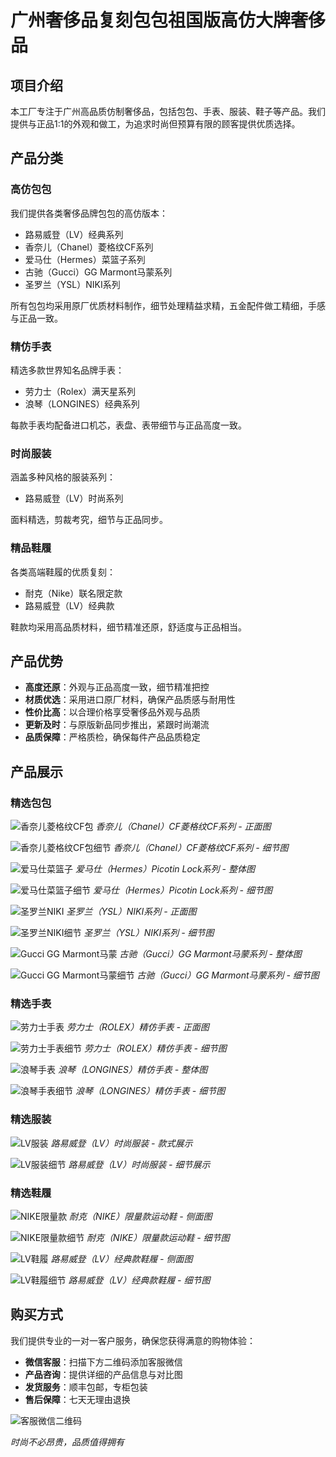 # 广州奢侈品复刻包包祖国版高仿大牌奢侈品

## 项目介绍

本工厂专注于广州高品质仿制奢侈品，包括包包、手表、服装、鞋子等产品。我们提供与正品1:1的外观和做工，为追求时尚但预算有限的顾客提供优质选择。

## 产品分类

### 高仿包包

我们提供各类奢侈品牌包包的高仿版本：
- 路易威登（LV）经典系列
- 香奈儿（Chanel）菱格纹CF系列
- 爱马仕（Hermes）菜篮子系列
- 古驰（Gucci）GG Marmont马蒙系列
- 圣罗兰（YSL）NIKI系列

所有包包均采用原厂优质材料制作，细节处理精益求精，五金配件做工精细，手感与正品一致。

### 精仿手表

精选多款世界知名品牌手表：
- 劳力士（Rolex）满天星系列
- 浪琴（LONGINES）经典系列

每款手表均配备进口机芯，表盘、表带细节与正品高度一致。

### 时尚服装

涵盖多种风格的服装系列：
- 路易威登（LV）时尚系列

面料精选，剪裁考究，细节与正品同步。

### 精品鞋履

各类高端鞋履的优质复刻：
- 耐克（Nike）联名限定款
- 路易威登（LV）经典款

鞋款均采用高品质材料，细节精准还原，舒适度与正品相当。

## 产品优势

- **高度还原**：外观与正品高度一致，细节精准把控
- **材质优选**：采用进口原厂材料，确保产品质感与耐用性
- **性价比高**：以合理价格享受奢侈品外观与品质
- **更新及时**：与原版新品同步推出，紧跟时尚潮流
- **品质保障**：严格质检，确保每件产品品质稳定

## 产品展示

### 精选包包

![香奈儿菱格纹CF包](images/bags/Chanel%20CF/wsxc1747303590213_0.jpg)
*香奈儿（Chanel）CF菱格纹CF系列 - 正面图*

![香奈儿菱格纹CF包细节](images/bags/Chanel%20CF/wsxc1747303590213_1.jpg)
*香奈儿（Chanel）CF菱格纹CF系列 - 细节图*

![爱马仕菜篮子](images/bags/HERMES%20Picotin%20Lock/wsxc1747303747263_0.jpg)
*爱马仕（Hermes）Picotin Lock系列 - 整体图*

![爱马仕菜篮子细节](images/bags/HERMES%20Picotin%20Lock/wsxc1747303747263_3.jpg)
*爱马仕（Hermes）Picotin Lock系列 - 细节图*

![圣罗兰NIKI](images/bags/YSL%20NIKI/wsxc1747303671871_0.jpg)
*圣罗兰（YSL）NIKI系列 - 正面图*

![圣罗兰NIKI细节](images/bags/YSL%20NIKI/wsxc1747303671871_2.jpg)
*圣罗兰（YSL）NIKI系列 - 细节图*

![Gucci GG Marmont马蒙](images/bags/GG%20Marmont/wsxc1747303285965_0.jpg)
*古驰（Gucci）GG Marmont马蒙系列 - 整体图*

![Gucci GG Marmont马蒙细节](images/bags/GG%20Marmont/wsxc1747303285965_4.jpg)
*古驰（Gucci）GG Marmont马蒙系列 - 细节图*

### 精选手表

![劳力士手表](images/watches/ROLEX劳力士/wsxc1747303993288_0.jpg)
*劳力士（ROLEX）精仿手表 - 正面图*

![劳力士手表细节](images/watches/ROLEX劳力士/wsxc1747303993288_2.jpg)
*劳力士（ROLEX）精仿手表 - 细节图*

![浪琴手表](images/watches/LONGINES浪琴/wsxc1747304166368_0.jpg)
*浪琴（LONGINES）精仿手表 - 整体图*

![浪琴手表细节](images/watches/LONGINES浪琴/wsxc1747304166368_2.jpg)
*浪琴（LONGINES）精仿手表 - 细节图*

### 精选服装

![LV服装](images/clothes/LV/wsxc1747304975585_0.jpg)
*路易威登（LV）时尚服装 - 款式展示*

![LV服装细节](images/clothes/LV/wsxc1747304975585_2.jpg)
*路易威登（LV）时尚服装 - 细节展示*

### 精选鞋履

![NIKE限量款](images/shoes/NIKE/wsxc1747304487097_0.jpg)
*耐克（NIKE）限量款运动鞋 - 侧面图*

![NIKE限量款细节](images/shoes/NIKE/wsxc1747304487097_1.jpg)
*耐克（NIKE）限量款运动鞋 - 细节图*

![LV鞋履](images/shoes/LV/wsxc1747304351714_0.jpg)
*路易威登（LV）经典款鞋履 - 侧面图*

![LV鞋履细节](images/shoes/LV/wsxc1747304351714_1.jpg)
*路易威登（LV）经典款鞋履 - 细节图*

## 购买方式

我们提供专业的一对一客户服务，确保您获得满意的购物体验：

- **微信客服**：扫描下方二维码添加客服微信
- **产品咨询**：提供详细的产品信息与对比图
- **发货服务**：顺丰包邮，专柜包装
- **售后保障**：七天无理由退换

![客服微信二维码](images/QRcode/wsxc1747305198154_0.jpg)


*时尚不必昂贵，品质值得拥有* 